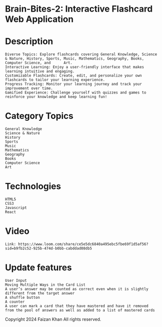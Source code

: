 # Brain-Bites-2: Interactive Flashcard Web Application

# Description

    Diverse Topics: Explore flashcards covering General Knowledge, Science & Nature, History, Sports, Music, Mathematics, Geography, Books, Computer Science, and      Art.
    Interactive Learning: Enjoy a user-friendly interface that makes learning intuitive and engaging.
    Customizable Flashcards: Create, edit, and personalize your own flashcards to tailor your learning experience.
    Progress Tracking: Monitor your learning journey and track your improvement over time.
    Gamified Experience: Challenge yourself with quizzes and games to reinforce your knowledge and keep learning fun!

# Category Topics

    General Knowledge
    Science & Nature
    History
    Sports
    Music
    Mathematics
    Geography
    Books
    Computer Science
    Art

# Technologies

    HTML5
    CSS3
    Javascript
    React

# Video

    Link: https://www.loom.com/share/ce5e5dc6840a495ebc5fbe69f1d5af56?sid=b9fb2c52-925b-474d-b0bb-cabddad08db5

# Update features
    User Input
    Moving Multiple Ways in the Card List
    A user’s answer may be counted as correct even when it is slightly different from the target answer
    A shuffle button
    A counter
    A user can mark a card that they have mastered and have it removed from the pool of answers as well as added to a list of mastered cards

Copyright 2024 Faizan Khan All rights reserved.
